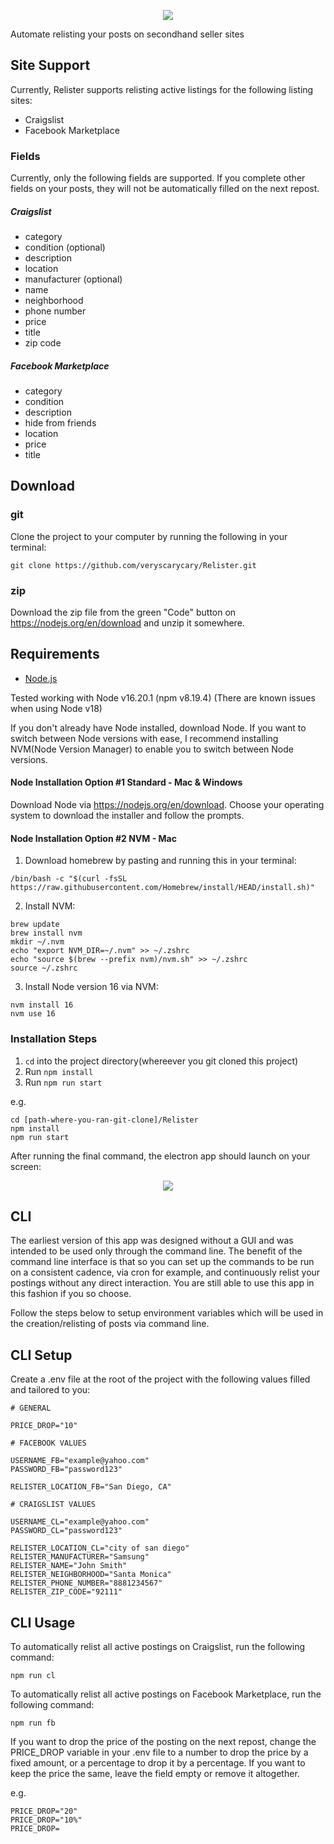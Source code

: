 <p align="center">
  <img src="https://github.com/veryscarycary/Relister/assets/16945851/06a9f81c-752c-4c76-926c-9b96453fd0d6" />
</p>

Automate relisting your posts on secondhand seller sites

## Site Support

Currently, Relister supports relisting active listings for the following listing sites:

- Craigslist
- Facebook Marketplace

### Fields

Currently, only the following fields are supported. If you complete other fields on your posts, they will not be automatically filled on the next repost.

##### Craigslist
- category
- condition (optional)
- description
- location
- manufacturer (optional)
- name
- neighborhood
- phone number
- price
- title
- zip code

##### Facebook Marketplace
- category
- condition
- description
- hide from friends
- location
- price
- title

## Download

### git

Clone the project to your computer by running the following in your terminal:
```
git clone https://github.com/veryscarycary/Relister.git
```

### zip

Download the zip file from the green "Code" button on https://nodejs.org/en/download and unzip it somewhere. 

## Requirements

* [Node.js](http://nodejs.org/)

Tested working with Node v16.20.1 (npm v8.19.4) (There are known issues when using Node v18)

If you don't already have Node installed, download Node. If you want to switch between Node versions with ease, I recommend installing NVM(Node Version Manager) to enable you to switch between Node versions.

#### Node Installation Option #1 Standard - Mac & Windows

Download Node via https://nodejs.org/en/download. Choose your operating system to download the installer and follow the prompts.

#### Node Installation Option #2 NVM - Mac

1. Download homebrew by pasting and running this in your terminal:
```
/bin/bash -c "$(curl -fsSL https://raw.githubusercontent.com/Homebrew/install/HEAD/install.sh)"
```

2. Install NVM: 
```
brew update
brew install nvm
mkdir ~/.nvm
echo "export NVM_DIR=~/.nvm" >> ~/.zshrc
echo "source $(brew --prefix nvm)/nvm.sh" >> ~/.zshrc
source ~/.zshrc
```

3. Install Node version 16 via NVM:
```
nvm install 16
nvm use 16
```

### Installation Steps

1. `cd` into the project directory(whereever you git cloned this project)
2. Run `npm install`
3. Run `npm run start`

e.g.
```
cd [path-where-you-ran-git-clone]/Relister
npm install
npm run start
```

After running the final command, the electron app should launch on your screen:

<p align="center">
  <img src="https://github.com/veryscarycary/Relister/assets/16945851/9e486f80-66e7-4ecf-8888-827e1abb5422" />
</p>

## CLI

The earliest version of this app was designed without a GUI and was intended to be used only through the command line. The benefit of the command line interface is that so you can set up the commands to be run on a consistent cadence, via cron for example, and continuously relist your postings without any direct interaction. You are still able to use this app in this fashion if you so choose.

Follow the steps below to setup environment variables which will be used in the creation/relisting of posts via command line.

## CLI Setup

Create a .env file at the root of the project with the following values filled and tailored to you:

```
# GENERAL

PRICE_DROP="10"

# FACEBOOK VALUES

USERNAME_FB="example@yahoo.com"
PASSWORD_FB="password123"

RELISTER_LOCATION_FB="San Diego, CA"

# CRAIGSLIST VALUES

USERNAME_CL="example@yahoo.com"
PASSWORD_CL="password123"

RELISTER_LOCATION_CL="city of san diego"
RELISTER_MANUFACTURER="Samsung"
RELISTER_NAME="John Smith"
RELISTER_NEIGHBORHOOD="Santa Monica"
RELISTER_PHONE_NUMBER="8881234567"
RELISTER_ZIP_CODE="92111"
```

## CLI Usage

To automatically relist all active postings on Craigslist, run the following command:

```
npm run cl
```

To automatically relist all active postings on Facebook Marketplace, run the following command:

```
npm run fb
```

If you want to drop the price of the posting on the next repost, change the PRICE_DROP variable in your .env file to a number to drop the price by a fixed amount, or a percentage to drop it by a percentage. If you want to keep the price the same, leave the field empty or remove it altogether.

e.g.
```
PRICE_DROP="20"
PRICE_DROP="10%"
PRICE_DROP=
```
